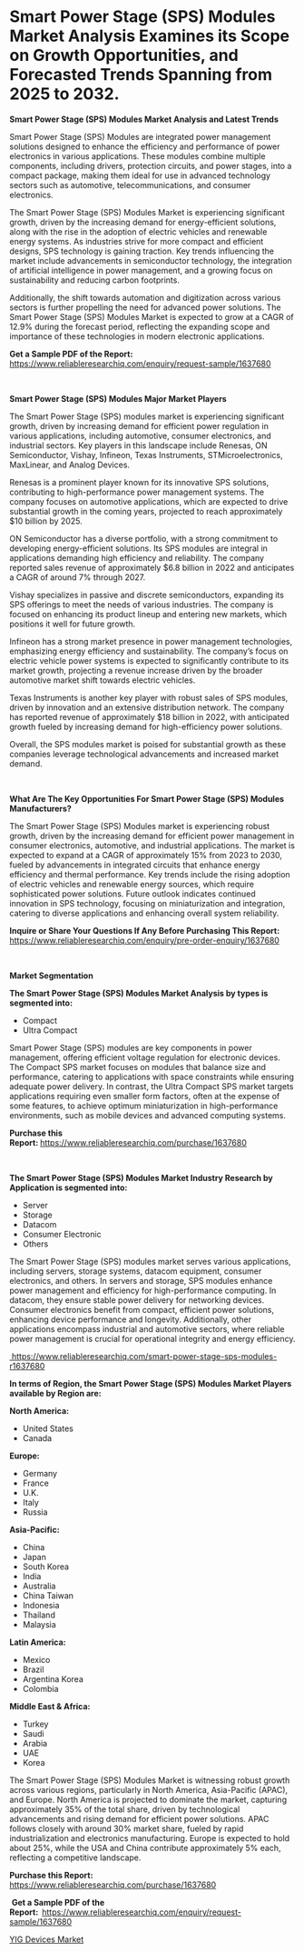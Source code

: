 <p><h1>Smart Power Stage (SPS) Modules Market Analysis Examines its Scope on Growth Opportunities, and Forecasted Trends Spanning from 2025 to 2032.</h1></p><p><strong>Smart Power Stage (SPS) Modules Market Analysis and Latest Trends</strong></p>
<p><p>Smart Power Stage (SPS) Modules are integrated power management solutions designed to enhance the efficiency and performance of power electronics in various applications. These modules combine multiple components, including drivers, protection circuits, and power stages, into a compact package, making them ideal for use in advanced technology sectors such as automotive, telecommunications, and consumer electronics. </p><p>The Smart Power Stage (SPS) Modules Market is experiencing significant growth, driven by the increasing demand for energy-efficient solutions, along with the rise in the adoption of electric vehicles and renewable energy systems. As industries strive for more compact and efficient designs, SPS technology is gaining traction. Key trends influencing the market include advancements in semiconductor technology, the integration of artificial intelligence in power management, and a growing focus on sustainability and reducing carbon footprints. </p><p>Additionally, the shift towards automation and digitization across various sectors is further propelling the need for advanced power solutions. The Smart Power Stage (SPS) Modules Market is expected to grow at a CAGR of 12.9% during the forecast period, reflecting the expanding scope and importance of these technologies in modern electronic applications.</p></p>
<p><strong>Get a Sample PDF of the Report:&nbsp;</strong> <a href="https://www.reliableresearchiq.com/enquiry/request-sample/1637680?utm_campaign=1835&utm_medium=2&utm_source=Github&utm_content=ia&utm_term=06042025&utm_id=smart-power-stage-sps-modules">https://www.reliableresearchiq.com/enquiry/request-sample/1637680</a></p>
<p>&nbsp;</p>
<p><strong>Smart Power Stage (SPS) Modules Major Market Players</strong></p>
<p><p>The Smart Power Stage (SPS) modules market is experiencing significant growth, driven by increasing demand for efficient power regulation in various applications, including automotive, consumer electronics, and industrial sectors. Key players in this landscape include Renesas, ON Semiconductor, Vishay, Infineon, Texas Instruments, STMicroelectronics, MaxLinear, and Analog Devices.</p><p>Renesas is a prominent player known for its innovative SPS solutions, contributing to high-performance power management systems. The company focuses on automotive applications, which are expected to drive substantial growth in the coming years, projected to reach approximately $10 billion by 2025.</p><p>ON Semiconductor has a diverse portfolio, with a strong commitment to developing energy-efficient solutions. Its SPS modules are integral in applications demanding high efficiency and reliability. The company reported sales revenue of approximately $6.8 billion in 2022 and anticipates a CAGR of around 7% through 2027.</p><p>Vishay specializes in passive and discrete semiconductors, expanding its SPS offerings to meet the needs of various industries. The company is focused on enhancing its product lineup and entering new markets, which positions it well for future growth.</p><p>Infineon has a strong market presence in power management technologies, emphasizing energy efficiency and sustainability. The company’s focus on electric vehicle power systems is expected to significantly contribute to its market growth, projecting a revenue increase driven by the broader automotive market shift towards electric vehicles.</p><p>Texas Instruments is another key player with robust sales of SPS modules, driven by innovation and an extensive distribution network. The company has reported revenue of approximately $18 billion in 2022, with anticipated growth fueled by increasing demand for high-efficiency power solutions.</p><p>Overall, the SPS modules market is poised for substantial growth as these companies leverage technological advancements and increased market demand.</p></p>
<p>&nbsp;</p>
<p><strong>What Are The Key Opportunities For Smart Power Stage (SPS) Modules Manufacturers?</strong></p>
<p><p>The Smart Power Stage (SPS) Modules market is experiencing robust growth, driven by the increasing demand for efficient power management in consumer electronics, automotive, and industrial applications. The market is expected to expand at a CAGR of approximately 15% from 2023 to 2030, fueled by advancements in integrated circuits that enhance energy efficiency and thermal performance. Key trends include the rising adoption of electric vehicles and renewable energy sources, which require sophisticated power solutions. Future outlook indicates continued innovation in SPS technology, focusing on miniaturization and integration, catering to diverse applications and enhancing overall system reliability.</p></p>
<p><strong>Inquire or Share Your Questions If Any Before Purchasing This Report:</strong> <a href="https://www.reliableresearchiq.com/enquiry/pre-order-enquiry/1637680?utm_campaign=1835&utm_medium=2&utm_source=Github&utm_content=ia&utm_term=06042025&utm_id=smart-power-stage-sps-modules">https://www.reliableresearchiq.com/enquiry/pre-order-enquiry/1637680</a></p>
<p>&nbsp;</p>
<p><strong>Market Segmentation</strong></p>
<p><strong>The Smart Power Stage (SPS) Modules Market Analysis by types is segmented into:</strong></p>
<p><ul><li>Compact</li><li>Ultra Compact</li></ul></p>
<p><p>Smart Power Stage (SPS) modules are key components in power management, offering efficient voltage regulation for electronic devices. The Compact SPS market focuses on modules that balance size and performance, catering to applications with space constraints while ensuring adequate power delivery. In contrast, the Ultra Compact SPS market targets applications requiring even smaller form factors, often at the expense of some features, to achieve optimum miniaturization in high-performance environments, such as mobile devices and advanced computing systems.</p></p>
<p><strong>Purchase this Report:&nbsp;</strong><a href="https://www.reliableresearchiq.com/purchase/1637680?utm_campaign=1835&utm_medium=2&utm_source=Github&utm_content=ia&utm_term=06042025&utm_id=smart-power-stage-sps-modules">https://www.reliableresearchiq.com/purchase/1637680</a></p>
<p>&nbsp;</p>
<p><strong>The Smart Power Stage (SPS) Modules Market Industry Research by Application is segmented into:</strong></p>
<p><ul><li>Server</li><li>Storage</li><li>Datacom</li><li>Consumer Electronic</li><li>Others</li></ul></p>
<p><p>The Smart Power Stage (SPS) modules market serves various applications, including servers, storage systems, datacom equipment, consumer electronics, and others. In servers and storage, SPS modules enhance power management and efficiency for high-performance computing. In datacom, they ensure stable power delivery for networking devices. Consumer electronics benefit from compact, efficient power solutions, enhancing device performance and longevity. Additionally, other applications encompass industrial and automotive sectors, where reliable power management is crucial for operational integrity and energy efficiency.</p></p>
<p><a href="https://www.reliableresearchiq.com/smart-power-stage-sps-modules-r1637680?utm_campaign=1835&utm_medium=2&utm_source=Github&utm_content=ia&utm_term=06042025&utm_id=smart-power-stage-sps-modules">&nbsp;https://www.reliableresearchiq.com/smart-power-stage-sps-modules-r1637680</a></p>
<p><strong>In terms of Region, the Smart Power Stage (SPS) Modules Market Players available by Region are:</strong></p>
<p>
    <p> <strong> North America: </strong>
        <ul>
            <li>United States</li>
            <li>Canada</li>
        </ul>
        </p> 
    <p> <strong> Europe: </strong>
        <ul>
            <li>Germany</li>
            <li>France</li>
            <li>U.K.</li>
            <li>Italy</li>
            <li>Russia</li>
        </ul>
        </p> 
    <p> <strong> Asia-Pacific: </strong>
        <ul>
            <li>China</li>
            <li>Japan</li>
            <li>South Korea</li>
            <li>India</li>
            <li>Australia</li>
            <li>China Taiwan</li>
            <li>Indonesia</li>
            <li>Thailand</li>
            <li>Malaysia</li>
        </ul>
        </p> 
    <p> <strong> Latin America: </strong>
        <ul>
            <li>Mexico</li>
            <li>Brazil</li>
            <li>Argentina Korea</li>
            <li>Colombia</li>
        </ul>
        </p> 
    <p> <strong> Middle East & Africa: </strong>
        <ul>
            <li>Turkey</li>
            <li>Saudi</li>
            <li>Arabia</li>
            <li>UAE</li>
            <li>Korea</li>
        </ul>
    </p>
    </p>
<p><p>The Smart Power Stage (SPS) Modules Market is witnessing robust growth across various regions, particularly in North America, Asia-Pacific (APAC), and Europe. North America is projected to dominate the market, capturing approximately 35% of the total share, driven by technological advancements and rising demand for efficient power solutions. APAC follows closely with around 30% market share, fueled by rapid industrialization and electronics manufacturing. Europe is expected to hold about 25%, while the USA and China contribute approximately 5% each, reflecting a competitive landscape.</p></p>
<p><strong>Purchase this Report: </strong><a href="https://www.reliableresearchiq.com/purchase/1637680?utm_campaign=1835&utm_medium=2&utm_source=Github&utm_content=ia&utm_term=06042025&utm_id=smart-power-stage-sps-modules">https://www.reliableresearchiq.com/purchase/1637680</a></p>
<p>&nbsp;<strong>Get a Sample PDF of the Report:&nbsp;&nbsp;</strong><a href="https://www.reliableresearchiq.com/enquiry/request-sample/1637680?utm_campaign=1835&utm_medium=2&utm_source=Github&utm_content=ia&utm_term=06042025&utm_id=smart-power-stage-sps-modules">https://www.reliableresearchiq.com/enquiry/request-sample/1637680</a></p>
<p><strong></strong></p>
<p><p><a href="https://github.com/marlanamarvn/Market-Research-Report-List-1/blob/main/yig-devices-market.md?utm_campaign=1835&utm_medium=2&utm_source=Github&utm_content=ia&utm_term=06042025&utm_id=smart-power-stage-sps-modules">YIG Devices Market</a></p></p>